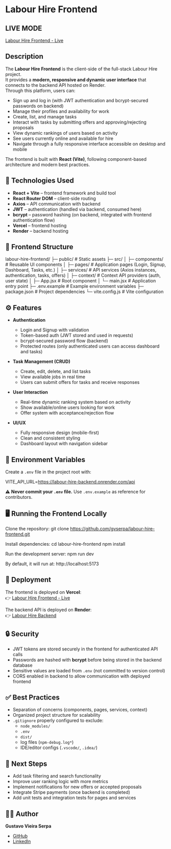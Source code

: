 # Labour Hire Frontend

## LIVE MODE
[Labour Hire Frontend - Live](https://labour-hire-frontend.vercel.app/)

## Description
The **Labour Hire Frontend** is the client-side of the full-stack Labour Hire project.  
It provides a **modern, responsive and dynamic user interface** that connects to the backend API hosted on Render.  
Through this platform, users can:

- Sign up and log in (with JWT authentication and bcrypt-secured passwords on backend)
- Manage their profiles and availability for work
- Create, list, and manage tasks
- Interact with tasks by submitting offers and approving/rejecting proposals
- View dynamic rankings of users based on activity
- See users currently online and available for hire
- Navigate through a fully responsive interface accessible on desktop and mobile

The frontend is built with **React (Vite)**, following component-based architecture and modern best practices.

## 🚀 Technologies Used
- **React + Vite** – frontend framework and build tool
- **React Router DOM** – client-side routing
- **Axios** – API communication with backend
- **JWT** – authentication (handled via backend, consumed here)
- **bcrypt** – password hashing (on backend, integrated with frontend authentication flow)
- **Vercel** – frontend hosting
- **Render** – backend hosting

## 📂 Frontend Structure
labour-hire-frontend/
 ├─ public/             # Static assets
 ├─ src/
 │   ├─ components/     # Reusable UI components
 │   ├─ pages/          # Application pages (Login, Signup, Dashboard, Tasks, etc.)
 │   ├─ services/       # API services (Axios instances, authentication, tasks, offers)
 │   ├─ context/        # Context API providers (auth, user state)
 │   ├─ App.jsx         # Root component
 │   └─ main.jsx        # Application entry point
 ├─ .env.example        # Example environment variables
 ├─ package.json        # Project dependencies
 └─ vite.config.js      # Vite configuration

## ⚙️ Features
- **Authentication**
  - Login and Signup with validation
  - Token-based auth (JWT stored and used in requests)
  - bcrypt-secured password flow (backend)
  - Protected routes (only authenticated users can access dashboard and tasks)

- **Task Management (CRUD)**
  - Create, edit, delete, and list tasks
  - View available jobs in real time
  - Users can submit offers for tasks and receive responses

- **User Interaction**
  - Real-time dynamic ranking system based on activity
  - Show available/online users looking for work
  - Offer system with acceptance/rejection flow

- **UI/UX**
  - Fully responsive design (mobile-first)
  - Clean and consistent styling
  - Dashboard layout with navigation sidebar

## 🔑 Environment Variables
Create a `.env` file in the project root with:

VITE_API_URL=https://labour-hire-backend.onrender.com/api

⚠️ **Never commit your `.env` file.** Use `.env.example` as reference for contributors.

## 🖥️ Running the Frontend Locally
Clone the repository:
git clone https://github.com/gvserpa/labour-hire-frontend.git

Install dependencies:
cd labour-hire-frontend
npm install

Run the development server:
npm run dev

By default, it will run at:
http://localhost:5173

## 🔗 Deployment
The frontend is deployed on **Vercel**:  
👉 [Labour Hire Frontend - Live](https://labour-hire-frontend.vercel.app/)

The backend API is deployed on **Render**:  
👉 [Labour Hire Backend](https://labour-hire-backend.onrender.com/api)

## 🔒 Security
- JWT tokens are stored securely in the frontend for authenticated API calls
- Passwords are hashed with **bcrypt** before being stored in the backend database
- Sensitive values are loaded from `.env` (not committed to version control)
- CORS enabled in backend to allow communication with deployed frontend

## ✅ Best Practices
- Separation of concerns (components, pages, services, context)
- Organized project structure for scalability
- `.gitignore` properly configured to exclude:
  - `node_modules/`
  - `.env`
  - `dist/`
  - log files (`npm-debug.log*`)
  - IDE/editor configs (`.vscode/`, `.idea/`)

## 📌 Next Steps
- Add task filtering and search functionality
- Improve user ranking logic with more metrics
- Implement notifications for new offers or accepted proposals
- Integrate Stripe payments (once backend is completed)
- Add unit tests and integration tests for pages and services

## 👨‍💻 Author
**Gustavo Vieira Serpa**

- [GitHub](https://github.com/gvserpa)  
- [LinkedIn](https://www.linkedin.com/in/devgustavoserpa/)
